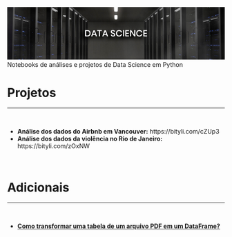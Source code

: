 <img src="data-science/arquivos/imagens/banner.jpg">
Notebooks de análises e projetos de Data Science em Python
</br>
<h1><b>Projetos</b></h1>
<hr>
</br>
<ul>
  <li><b>Análise dos dados do Airbnb em Vancouver:</b> https://bityli.com/cZUp3</li>
  <li><b>Análise dos dados da violência no Rio de Janeiro:</b> https://bityli.com/zOxNW</li>
</ul>

</br>
<h1><b>Adicionais</b></h1>
<hr>
</br>
<ul>
  <li><b><a href="https://github.com/joaovictor-loureiro/data-science/blob/master/Como_transformar_uma_tabela_de_um_arquivo_pdf_em_um_dataframe.ipynb">Como transformar uma tabela de um arquivo PDF em um DataFrame?</a></b> </li>
</ul>

